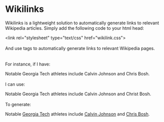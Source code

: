 # Wikilinks

Wikilinks is a lightweight solution to automatically generate links to relevant Wikipedia articles. Simply add the following code to your html head:

<script src="wikilink.js" defer></script>
&lt;link rel="stylesheet" type="text/css" href="wikilink.css"&gt;
\
\
And use <wiki> tags to automatically generate links to relevant Wikipedia pages.
\
\
\
For instance, if I have:

Notable Georgia Tech athletes include Calvin Johnson and Chris Bosh.
\
\
I can use:

Notable <wiki>Georgia Tech</wiki> athletes include <wiki>Calvin Johnson</wiki> and <wiki>Christ Bosh</wiki>.
\
\
To generate:

Notable [Georgia Tech](https://www.wikipedia.org/wiki/Georgia_Tech) athletes include [Calvin Johnson](https://www.wikipedia.org/wiki/Calvin_Johnson) and [Chris Bosh](https://www.wikipedia.org/wiki/Chris_Bosh).
